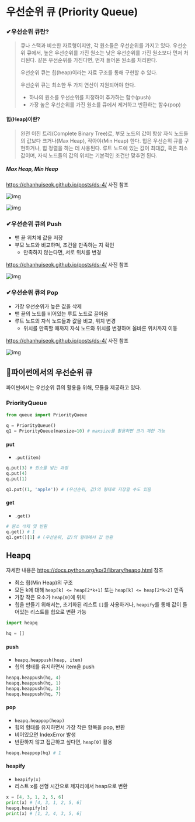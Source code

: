 # 우선순위 큐 (Priority Queue)



### ✔우선순위 큐란?

> 큐나 스택과 비슷한 자료형이지만, 각 원소들은 우선순위를 가지고 있다. 우선순위 큐에서, 높은 우선순위를 가진 원소는 낮은 우선순위를 가진 원소보다 먼저 처리된다. 같은 우선순위를 가진다면, 먼저 들어온 원소를 처리한다.
>
> 우선순위 큐는 힙(heap)이라는 자료 구조를 통해 구현할 수 있다.
>
> 우선순위 큐는 최소한 두 가지 연산이 지원되어야 한다.
>
> - 하나의 원소를 우선순위를 지정하여 추가하는 함수(push)
> - 가장 높은 우선순위를 가진 원소를 큐에서 제거하고 반환하는 함수(pop)



#### 힙(Heap)이란?

> 완전 이진 트리(Complete Binary Tree)로, 부모 노드의 값이 항상 자식 노드들의 값보다 크거나(Max Heap), 작아야(Min Heap) 한다. 힙은 우선순위 큐를 구현하거나, 힙 정렬을 하는 데 사용된다. 루트 노드에 있는 값이 최대값, 혹은 최소값이며, 자식 노드들의 값의 위치는 기본적인 조건만 맞추면 된다.



##### Max Heap, Min Heap

<https://chanhuiseok.github.io/posts/ds-4/> 사진 참조

![img](https://i.imgur.com/oP565GF.png)

![img](https://i.imgur.com/lvXIQ8L.png)



### ✔우선순위 큐의 Push

- 맨 끝 위치에 값을 저장
- 부모 노드와 비교하며, 조건을 만족하는 지 확인
  - 만족하지 않는다면, 서로 위치를 변경

<https://chanhuiseok.github.io/posts/ds-4/> 사진 참조

![img](https://i.imgur.com/VeuoJbK.png)



### ✔우선순위 큐의 Pop

- 가장 우선순위가 높은 값을 삭제
- 맨 끝의 노드를 비어있는 루트 노드로 끌어옴
- 루트 노드의 자식 노드들과 값을 비교, 위치 변경
  - 위치를 만족할 때까지 자식 노드와 위치를 변경하며 올바른 위치까지 이동

<https://chanhuiseok.github.io/posts/ds-4/> 사진 참조

![img](https://i.imgur.com/6dimHpq.png)



## 📌파이썬에서의 우선순위 큐

파이썬에서는 우선순위 큐의 활용을 위해, 모듈을 제공하고 있다.



### PriorityQueue

```python
from queue import PriorityQueue

q = PriorityQueue() 
q1 = PriorityQueue(maxsize=10) # maxsize를 활용하면 크기 제한 가능
```



#### put

- `.put(item)`

```python
q.put(3) # 원소를 넣는 과정
q.put(4)
q.put(1)

q1.put((1, 'apple')) # (우선순위, 값)의 형태로 저장할 수도 있음
```

#### get

- `.get()`

```python
# 원소 삭제 및 반환
q.get() # 1
q1.get()[1] # (우선순위, 값)의 형태에서 값 반환
```





## Heapq

자세한 내용은 <https://docs.python.org/ko/3/library/heapq.html> 참조

- 최소 힙(Min Heap)의 구조
- 모든 k에 대해 `heap[k] <= heap[2*k+1]` 또는 `heap[k] <= heap[2*k+2]` 만족
- 가장 작은 요소가 `heap[0]`에 위치
- 힙을 만들기 위해서는, 초기화된 리스트 `[]`를 사용하거나, `heapify`를 통해 값이 들어있는 리스트를 힙으로 변환 가능

```python
import heapq

hq = []
```



#### push

- `heapq.heappush(heap, item)`
- 힙의 형태를 유지하면서 item을 push

```python
heapq.heappush(hq, 4)
heapq.heappush(hq, 1)
heapq.heappush(hq, 3)
heapq.heappush(hq, 7)
```



#### pop

- `heapq.heappop(heap)`
- 힙의 형태를 유지하면서 가장 작은 항목을 pop, 반환
- 비어있으면 IndexError 발생
- 반환하지 않고 접근하고 싶다면, `heap[0]` 활용

```python
heapq.heappop(hq) # 1
```



#### heapify

- `heapify(x)`
- 리스트 x를 선형 시간으로 제자리에서 heap으로 변환

```python
x = [4, 3, 1, 2, 5, 6]
print(x) # [4, 3, 1, 2, 5, 6]
heapq.heapify(x)
print(x) # [1, 2, 4, 3, 5, 6]
```

